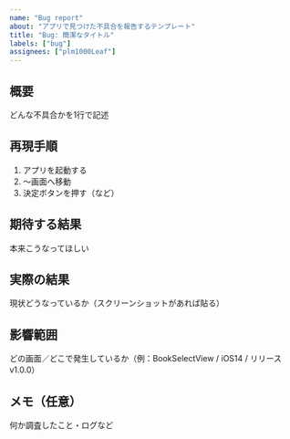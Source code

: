```yaml
---
name: "Bug report"
about: "アプリで見つけた不具合を報告するテンプレート"
title: "Bug: 簡潔なタイトル"
labels: ["bug"]
assignees: ["plm1000Leaf"]
---
```


## 概要
どんな不具合かを1行で記述

## 再現手順
1. アプリを起動する  
2. 〜画面へ移動  
3. 決定ボタンを押す（など）

## 期待する結果
本来こうなってほしい

## 実際の結果
現状どうなっているか（スクリーンショットがあれば貼る）

## 影響範囲
どの画面／どこで発生しているか（例：BookSelectView / iOS14 / リリース 
v1.0.0）

## メモ（任意）
何か調査したこと・ログなど

